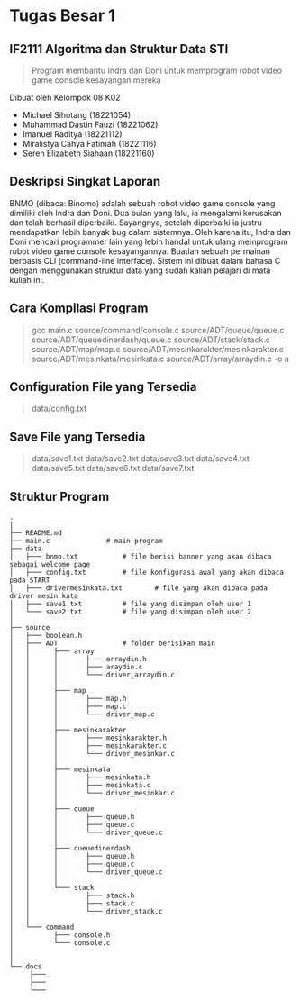 # Tugas Besar 1
## IF2111 Algoritma dan Struktur Data STI

> Program membantu Indra dan Doni untuk memprogram 
> robot video game console kesayangan mereka

Dibuat oleh Kelompok 08 K02

- Michael Sihotang (18221054)
- Muhammad Dastin Fauzi (18221062)
- Imanuel Raditya (18221112)
- Miralistya Cahya Fatimah (18221116)
- Seren Elizabeth Siahaan (18221160)

## Deskripsi Singkat Laporan
BNMO (dibaca: Binomo) adalah sebuah robot video game console yang dimiliki oleh Indra dan Doni. Dua bulan yang lalu, ia mengalami kerusakan dan telah berhasil diperbaiki. Sayangnya, setelah diperbaiki ia justru mendapatkan lebih banyak bug dalam sistemnya. Oleh karena itu, Indra dan Doni mencari programmer lain yang lebih handal untuk ulang memprogram robot video game console kesayangannya. Buatlah sebuah permainan berbasis CLI (command-line interface). Sistem ini dibuat dalam bahasa C dengan menggunakan struktur data yang sudah kalian pelajari di mata kuliah ini. 

## Cara Kompilasi Program
> gcc main.c source/command/console.c source/ADT/queue/queue.c source/ADT/queuedinerdash/queue.c source/ADT/stack/stack.c source/ADT/map/map.c source/ADT/mesinkarakter/mesinkarakter.c source/ADT/mesinkata/mesinkata.c source/ADT/array/arraydin.c -o a

## Configuration File yang Tersedia
> data/config.txt

## Save File yang Tersedia
> data/save1.txt
> data/save2.txt
> data/save3.txt
> data/save4.txt
> data/save5.txt
> data/save6.txt
> data/save7.txt

## Struktur Program
```
.
│
├── README.md
├── main.c				# main program
├── data
│   ├─── bnmo.txt 			# file berisi banner yang akan dibaca sebagai welcome page
│   ├─── config.txt			# file konfigurasi awal yang akan dibaca pada START
│   ├─── drivermesinkata.txt		# file yang akan dibaca pada driver mesin kata
│   ├─── save1.txt			# file yang disimpan oleh user 1
│   └─── save2.txt			# file yang disimpan oleh user 2
│ 
├── source
│   ├─── boolean.h
│   ├─── ADT				# folder berisikan main
│   │      ├─── array
│   │      │       ├─── arraydin.h
│   │      │       ├─── araydin.c
│   │      │       └─── driver_arraydin.c
│   │      │
│   │      ├─── map
│   │      │       ├─── map.h
│   │      │       ├─── map.c
│   │      │       └─── driver_map.c
│   │      │
│   │      ├─── mesinkarakter
│   │      │       ├─── mesinkarakter.h
│   │      │       ├─── mesinkarakter.c
│   │      │       └─── driver_mesinkar.c
│   │      │
│   │      ├─── mesinkata
│   │      │       ├─── mesinkata.h
│   │      │       ├─── mesinkata.c
│   │      │       └─── driver_mesinkar.c
│   │      │
│   │      ├─── queue
│   │      │       ├─── queue.h
│   │      │       ├─── queue.c
│   │      │       └─── driver_queue.c
│   │      │
│   │      ├─── queuedinerdash
│   │      │       ├─── queue.h
│   │      │       ├─── queue.c
│   │      │       └─── driver_queue.c
│   │      │
│   │      └─── stack
│   │              ├─── stack.h
│   │              ├─── stack.c
│   │              └─── driver_stack.c
│   │
│   └─── command
│          ├─── console.h
│          └─── console.c
│
│
└── docs 
     ├─── 
     ├───
     └───
 ```
